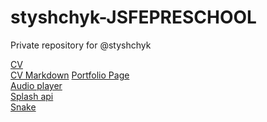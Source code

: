 # styshchyk-JSFEPRESCHOOL
Private repository for @styshchyk
 
[CV][0]  
[CV Markdown][1]
[Portfolio Page][2]  
[Audio player][3]  
[Splash api][4]  
[Snake][5]

[0]: https://styshchyk.github.io/rsschool-cv/ "CV"
[1]: https://styshchyk.github.io/rsschool-cv/portfolio/ "CV Markdown"
[2]: https://styshchyk.github.io/rsschool-cv/portfolio/ "Portfolio link"
[3]: https://styshchyk.github.io/rsschool-cv/js30/ "Audio player"
[4]: https://styshchyk.github.io/rsschool-cv/js30-2/ "Search images" 
[5]: https://styshchyk.github.io/rsschool-cv/js30-3/ "Snake"
